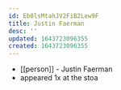 ```yaml
---
id: Eb0lsMtahJV2FiB2Lew9F
title: Justin Faerman
desc: ''
updated: 1643723096355
created: 1643723096355
---
```



- [[person]] - Justin Faerman
- appeared 1x at the stoa
